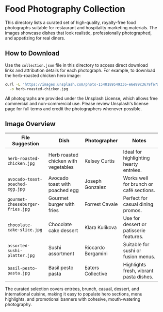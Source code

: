 # Food Photography Collection

This directory lists a curated set of high-quality, royalty-free food photographs suitable for restaurant and hospitality marketing materials. The images showcase dishes that look realistic, professionally photographed, and appetizing for real diners.

## How to Download

Use the `collection.json` file in this directory to access direct download links and attribution details for each photograph. For example, to download the herb-roasted chicken hero image:

```bash
curl -L "https://images.unsplash.com/photo-1540189549336-e6e99c3679fe?auto=format&fit=crop&w=1600&q=80" \
  -o herb-roasted-chicken.jpg
```

All photographs are provided under the Unsplash License, which allows free commercial and non-commercial use. Please review Unsplash's license page for full terms and credit the photographers whenever possible.

## Image Overview

| File Suggestion | Dish | Photographer | Notes |
| --------------- | ---- | ------------ | ----- |
| `herb-roasted-chicken.jpg` | Herb roasted chicken with vegetables | Kelsey Curtis | Ideal for highlighting hearty entrées. |
| `avocado-toast-poached-egg.jpg` | Avocado toast with poached egg | Joseph Gonzalez | Works well for brunch or café sections. |
| `gourmet-cheeseburger-fries.jpg` | Gourmet burger with fries | Forrest Cavale | Perfect for casual dining promos. |
| `chocolate-cake-slice.jpg` | Chocolate cake dessert | Klara Kulikova | Use for dessert or patisserie features. |
| `assorted-sushi-platter.jpg` | Sushi assortment | Riccardo Bergamini | Suitable for sushi or fusion menus. |
| `basil-pesto-pasta.jpg` | Basil pesto pasta | Eaters Collective | Highlights fresh, vibrant pasta dishes. |

The curated selection covers entrées, brunch, casual, dessert, and international cuisine, making it easy to populate hero sections, menu highlights, and promotional banners with cohesive, mouth-watering photography.
